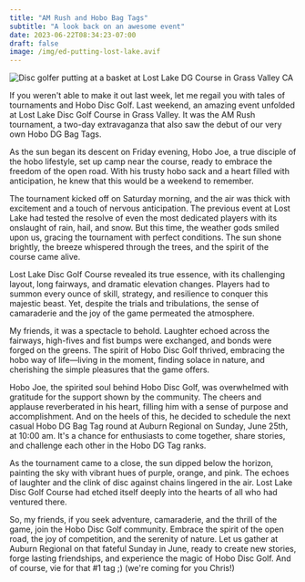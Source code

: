 ```yaml
---
title: "AM Rush and Hobo Bag Tags"
subtitle: "A look back on an awesome event"
date: 2023-06-22T08:34:23-07:00
draft: false
image: /img/ed-putting-lost-lake.avif
---
```

![Disc golfer putting at a basket at Lost Lake DG Course in Grass Valley CA](/img/ed-putting-lost-lake.avif)

If you weren't able to make it out last week, let me regail you with tales of tournaments and Hobo Disc Golf. Last weekend, an amazing event unfolded at Lost Lake Disc Golf Course in Grass Valley. It was the AM Rush tournament, a two-day extravaganza that also saw the debut of our very own Hobo DG Bag Tags.

As the sun began its descent on Friday evening, Hobo Joe, a true disciple of the hobo lifestyle, set up camp near the course, ready to embrace the freedom of the open road. With his trusty hobo sack and a heart filled with anticipation, he knew that this would be a weekend to remember.

The tournament kicked off on Saturday morning, and the air was thick with excitement and a touch of nervous anticipation. The previous event at Lost Lake had tested the resolve of even the most dedicated players with its onslaught of rain, hail, and snow. But this time, the weather gods smiled upon us, gracing the tournament with perfect conditions. The sun shone brightly, the breeze whispered through the trees, and the spirit of the course came alive.

Lost Lake Disc Golf Course revealed its true essence, with its challenging layout, long fairways, and dramatic elevation changes. Players had to summon every ounce of skill, strategy, and resilience to conquer this majestic beast. Yet, despite the trials and tribulations, the sense of camaraderie and the joy of the game permeated the atmosphere.

My friends, it was a spectacle to behold. Laughter echoed across the fairways, high-fives and fist bumps were exchanged, and bonds were forged on the greens. The spirit of Hobo Disc Golf thrived, embracing the hobo way of life—living in the moment, finding solace in nature, and cherishing the simple pleasures that the game offers.

Hobo Joe, the spirited soul behind Hobo Disc Golf, was overwhelmed with gratitude for the support shown by the community. The cheers and applause reverberated in his heart, filling him with a sense of purpose and accomplishment. And on the heels of this, he decided to schedule the next casual Hobo DG Bag Tag round at Auburn Regional on Sunday, June 25th, at 10:00 am. It's a chance for enthusiasts to come together, share stories, and challenge each other in the Hobo DG Tag ranks.

As the tournament came to a close, the sun dipped below the horizon, painting the sky with vibrant hues of purple, orange, and pink. The echoes of laughter and the clink of disc against chains lingered in the air. Lost Lake Disc Golf Course had etched itself deeply into the hearts of all who had ventured there.

So, my friends, if you seek adventure, camaraderie, and the thrill of the game, join the Hobo Disc Golf community. Embrace the spirit of the open road, the joy of competition, and the serenity of nature. Let us gather at Auburn Regional on that fateful Sunday in June, ready to create new stories, forge lasting friendships, and experience the magic of Hobo Disc Golf. And of course, vie for that #1 tag ;) (we're coming for you Chris!)
